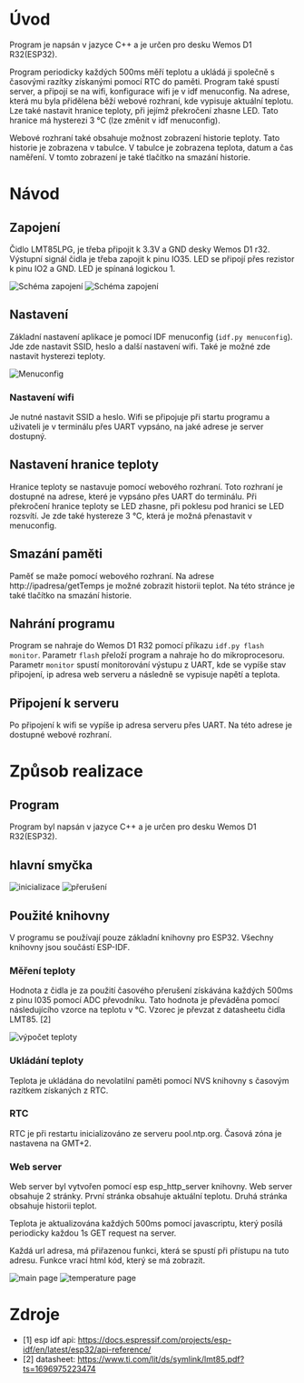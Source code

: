 # Úvod

Program je napsán v jazyce C++ a je určen pro desku Wemos D1 R32(ESP32).

Program periodicky každých 500ms měří teplotu a ukládá ji společně s časovými razítky získanými pomocí RTC do paměti. Program také spustí server, a připojí se na wifi, konfigurace wifi je v idf menuconfig.
Na adrese, která mu byla přidělena běží webové rozhraní, kde vypisuje aktuální teplotu. Lze také nastavit hranice teploty, při jejímž překročení zhasne LED. Tato hranice má hysterezi 3 °C (lze změnit v idf menuconfig).

Webové rozhraní také obsahuje možnost zobrazení historie teploty. Tato historie je zobrazena v tabulce. V tabulce je zobrazena teplota, datum a čas naměření.
V tomto zobrazení je také tlačítko na smazání historie.

# Návod

## Zapojení

Čidlo LMT85LPG, je třeba připojit k 3.3V a GND desky Wemos D1 r32. Výstupní signál čidla je třeba zapojit k pinu IO35. LED se připojí přes rezistor k pinu IO2 a GND. LED je spínaná logickou 1.

![Schéma zapojení](docs/img/board.png)
![Schéma zapojení](docs/img/schematic.png)

## Nastavení

Základní nastavení aplikace je pomocí IDF menuconfig (`idf.py menuconfig`). Jde zde nastavit SSID, heslo a další nastavení wifi. Také je možné zde nastavit hysterezi teploty.

![Menuconfig](docs/img/menuconfig.png)

### Nastavení wifi

Je nutné nastavit SSID a heslo. Wifi se připojuje při startu programu a uživateli je v terminálu přes UART vypsáno, na jaké adrese je server dostupný.

## Nastavení hranice teploty

Hranice teploty se nastavuje pomocí webového rozhraní. Toto rozhraní je dostupné na adrese, které je vypsáno přes UART do terminálu. Při překročení hranice teploty se LED zhasne, při poklesu pod hranici se LED rozsvítí. Je zde také hystereze 3 °C, která je možná přenastavit v menuconfig.

## Smazání paměti

Paměť se maže pomocí webového rozhraní. Na adrese http://ipadresa/getTemps je možné zobrazit historii teplot. Na této stránce je také tlačítko na smazání historie.

## Nahrání programu

Program se nahraje do Wemos D1 R32 pomocí příkazu `idf.py flash monitor`. Parametr `flash` přeloží program a nahraje ho do mikroprocesoru. Parametr `monitor` spustí monitorování výstupu z UART, kde se vypíše stav připojení, ip adresa web serveru a následně se vypisuje napětí a teplota.

## Připojení k serveru

Po připojení k wifi se vypíše ip adresa serveru přes UART. Na této adrese je dostupné webové rozhraní.

# Způsob realizace

## Program

Program byl napsán v jazyce C++ a je určen pro desku Wemos D1 R32(ESP32).

## hlavní smyčka

![inicializace](docs/img/MainLoop.png)
![přerušení](docs/img/TimerInterrupt.png)

## Použité knihovny

V programu se používají pouze základní knihovny pro ESP32. Všechny knihovny jsou součástí ESP-IDF.

### Měření teploty

Hodnota z čidla je za použití časového přerušení získávána každých 500ms z pinu I035 pomocí ADC převodníku. Tato hodnota je převáděna pomocí následujícího vzorce na teplotu v °C. Vzorec je převzat z datasheetu čidla LMT85. [2]

![výpočet teploty](docs/img/temp_eq.png)

### Ukládání teploty

Teplota je ukládána do nevolatilní paměti pomocí NVS knihovny s časovým razítkem získaných z RTC.

### RTC

RTC je při restartu inicializováno ze serveru pool.ntp.org. Časová zóna je nastavena na GMT+2.

### Web server

Web server byl vytvořen pomocí esp esp_http_server knihovny. Web server obsahuje 2 stránky. První stránka obsahuje aktuální teplotu. Druhá stránka obsahuje historii teplot.

Teplota je aktualizována každých 500ms pomocí javascriptu, který posílá periodicky každou 1s GET request na server.

Každá url adresa, má přiřazenou funkci, která se spustí při přístupu na tuto adresu. Funkce vrací html kód, který se má zobrazit.

![main page](docs/img/main_page.jpg)
![temperature page](docs/img/temp_page.jpg)


# Zdroje

- [1] esp idf api: https://docs.espressif.com/projects/esp-idf/en/latest/esp32/api-reference/
- [2] datasheet: https://www.ti.com/lit/ds/symlink/lmt85.pdf?ts=1696975223474

